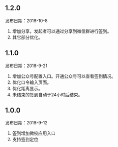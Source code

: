 ## 1.2.0
发布日期：2018-10-8

1. 增加分享，发起者可以通过分享到微信群进行签到。
2. 其它部分优化。

## 1.1.0
发布日期：2018-9-21

1. 增加公众号配置入口。开通公众号可以查看签到情况。
2. 优化口令输入页面。
3. 优化距离显示。
4. 未结束的签到自动于24小时后结束。


## 1.0.0

发布日期：2018-9-12


1. 签到增加微校应用入口
2. 支持签到定位
